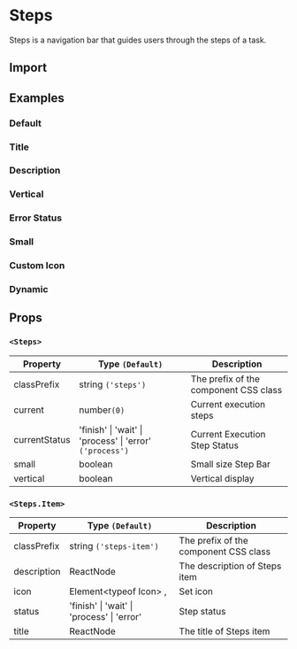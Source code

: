 # Steps

Steps is a navigation bar that guides users through the steps of a task.

## Import

<!--{include:(components/steps/fragments/import.md)}-->

## Examples

### Default

<!--{include:`basic.md`}-->

### Title

<!--{include:`title.md`}-->

### Description

<!--{include:`description.md`}-->

### Vertical

<!--{include:`vertical.md`}-->

### Error Status

<!--{include:`status.md`}-->

### Small

<!--{include:`size.md`}-->

### Custom Icon

<!--{include:`icon.md`}-->

### Dynamic

<!--{include:`dynamic.md`}-->

## Props

### `<Steps>`

| Property      | Type `(Default)`                                                     | Description                           |
| ------------- | -------------------------------------------------------------------- | ------------------------------------- |
| classPrefix   | string `('steps')`                                                   | The prefix of the component CSS class |
| current       | number`(0)`                                                          | Current execution steps               |
| currentStatus | 'finish' &#124; 'wait' &#124; 'process' &#124; 'error' `('process')` | Current Execution Step Status         |
| small         | boolean                                                              | Small size Step Bar                   |
| vertical      | boolean                                                              | Vertical display                      |

### `<Steps.Item>`

| Property    | Type `(Default)`                                       | Description                           |
| ----------- | ------------------------------------------------------ | ------------------------------------- |
| classPrefix | string `('steps-item')`                                | The prefix of the component CSS class |
| description | ReactNode                                              | The description of Steps item         |
| icon        | Element&lt;typeof Icon&gt; ,                           | Set icon                              |
| status      | 'finish' &#124; 'wait' &#124; 'process' &#124; 'error' | Step status                           |
| title       | ReactNode                                              | The title of Steps item               |
